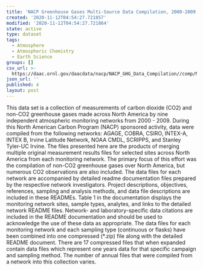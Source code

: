 ```yaml
---
title: 'NACP Greenhouse Gases Multi-Source Data Compilation, 2000-2009'
created: '2020-11-12T04:54:27.721857'
modified: '2020-11-12T04:54:27.721864'
state: active
type: dataset
tags:
  - Atmosphere
  - Atmospheric Chemistry
  - Earth Science
groups: []
csv_url: >-
  https://daac.ornl.gov/daacdata/nacp/NACP_GHG_Data_Compilation//comp/NACP_GHG_Data_Compilation_Sampling_Locations.csv
json_url: ''
published: 4
layout: post
---
```

This data set is a collection of measurements of carbon dioxide (CO2) and non-CO2 greenhouse gases made across North America by nine independent atmospheric monitoring networks from 2000 - 2009. During this North American Carbon Program (NACP) sponsored activity, data were compiled from the following networks: AGAGE, COBRA, CSIRO, INTEX-A, INTEX B, Irvine Latitude Network, NOAA CMDL, SCRIPPS, and Stanley Tyler-UC Irvine. The files presented here are the products of merging multiple original measurement results files for selected sites across North America from each monitoring network. The primary focus of this effort was the compilation of non-CO2 greenhouse gases over North America, but numerous CO2 observations are also included. The data files for each network are accompanied by detailed readme documentation files prepared by the respective network investigators. Project descriptions, objectives, references, sampling and analysis methods, and data file descriptions are included in these READMEs. Table 1 in the documentation displays the monitoring network sites, sample types, analytes, and links to the detailed network README files. Network- and laboratory-specific data citations are included in the README documentation and should be used to acknowledge the use of these data as appropriate. The data files for each monitoring network and each sampling type (continuous or flasks) have been combined into one compressed (*.zip) file along with the detailed README document. There are 17 compressed files that when expanded contain data files which represent one years data for that specific campaign and sampling method. The number of annual files that were compiled from a network into this collection varies.
